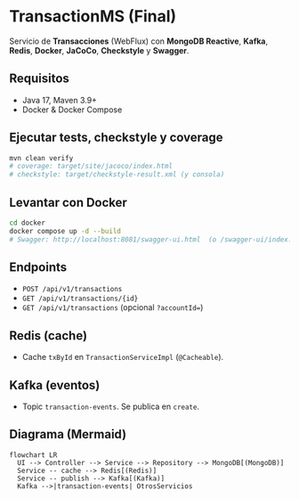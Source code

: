 # TransactionMS (Final)

Servicio de **Transacciones** (WebFlux) con **MongoDB Reactive**, **Kafka**, **Redis**, **Docker**, **JaCoCo**, **Checkstyle** y **Swagger**.

## Requisitos
- Java 17, Maven 3.9+
- Docker & Docker Compose

## Ejecutar tests, checkstyle y coverage
```bash
mvn clean verify
# coverage: target/site/jacoco/index.html
# checkstyle: target/checkstyle-result.xml (y consola)
```

## Levantar con Docker
```bash
cd docker
docker compose up -d --build
# Swagger: http://localhost:8081/swagger-ui.html  (o /swagger-ui/index.html)
```

## Endpoints
- `POST /api/v1/transactions`
- `GET /api/v1/transactions/{id}`
- `GET /api/v1/transactions` (opcional `?accountId=`)

## Redis (cache)
- Cache `txById` en `TransactionServiceImpl` (`@Cacheable`).

## Kafka (eventos)
- Topic `transaction-events`. Se publica en `create`.

## Diagrama (Mermaid)
```mermaid
flowchart LR
  UI --> Controller --> Service --> Repository --> MongoDB[(MongoDB)]
  Service -- cache --> Redis[(Redis)]
  Service -- publish --> Kafka[(Kafka)]
  Kafka -->|transaction-events| OtrosServicios
```
